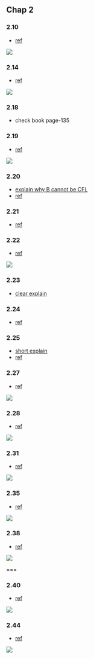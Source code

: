 ## Chap 2

### 2.10
- [ref](http://staffwww.dcs.shef.ac.uk/people/J.Marshall/alc/studyguides/Selected_Solutions_2.pdf)

![](../figs/2-10.PNG)

### 2.14
- [ref](https://cs314pnu.files.wordpress.com/2014/04/ch2_tutorial1.pdf)

![](../figs/2-14.PNG)


### 2.18
- check book page-135

### 2.19
- [ref](https://www.google.com/url?sa=t&rct=j&q=&esrc=s&source=web&cd=1&ved=0CCAQFjAA&url=http%3A%2F%2Fboole.stanford.edu%2Fpub%2FCS154.doc&ei=GygLVbCYM4SxggSXj4S4BQ&usg=AFQjCNHKHPReycZZzVRPFlEYK8nTIkB6rQ&sig2=nnmYoi1KwuE8EmV4ASz0Xg&bvm=bv.88528373,d.eXY&cad=rjt)

![](../figs/2-19.PNG)

### 2.20
- [explain why B cannot be CFL](http://cs.stackexchange.com/questions/20090/closure-of-cfl-against-right-quotient-with-regular-languages)
- [ref](http://www.docstoc.com/docs/39330607/Homework-2-CS530-Introduction-to-Computational-Complexity)

### 2.21
- [ref](http://staffwww.dcs.shef.ac.uk/people/J.Marshall/alc/studyguides/Selected_Solutions_2.pdf)

### 2.22
- [ref](https://www.google.com/url?sa=t&rct=j&q=&esrc=s&source=web&cd=2&ved=0CCQQFjAB&url=http%3A%2F%2Fis.cs.nthu.edu.tw%2Fcourse%2F2008Fall%2FCT537100%2Fsol%2Fhw_sol_part.doc&ei=UjALVf-lCMHYgwTbm4LYDQ&usg=AFQjCNHA2EOWyXjUQ6chZQhqIZWhEjZ_Mw&sig2=p_Ap8r7vzOtyeEXFZVRh4Q&bvm=bv.88528373,d.eXY&cad=rjt)

![](../figs/2-22.PNG)

### 2.23
- [clear explain](http://kuldeepfreek.blogspot.com/2013/10/223-let-d-xy-xy-01-x-y-but-x-y-show.html)

### 2.24
- [ref](http://homepage.cs.uiowa.edu/~hzhang/c135/HW2ans.pdf)

### 2.25
- [short explain](http://kuldeepfreek.blogspot.com/2013/10/sipser-225-cfls-are-closed-under-suffixa.html)
- [ref](http://www.public.asu.edu/~ccolbou/src/355hw4s09sol.pdf)

### 2.27
- [ref](https://www.google.com/url?sa=t&rct=j&q=&esrc=s&source=web&cd=9&ved=0CEsQFjAI&url=http%3A%2F%2Fclasses.engr.oregonstate.edu%2Feecs%2Fsummer2011%2Fcs321%2Fhw4sol_part1.doc&ei=D14LVdrEG8mUNseWgrAG&usg=AFQjCNGlmvOz_rSBd00WPKrIPzQ49HJFuw&sig2=uWl3H1FmxOQVv87cBBYSNQ&bvm=bv.88528373,d.eXY&cad=rjt)

![](../figs/2-27.PNG)

### 2.28
- [ref](http://www.stolerman.net/studies/cs525/cs525_ch02_preparation.pdf)

![](../figs/2-28.PNG)

### 2.31
- [ref](http://www.public.asu.edu/~ccolbou/src/355hw4s11sol.pdf)

![](../figs/2-31.PNG)

### 2.35
- [ref](http://www.cs.nthu.edu.tw/~wkhon/assignments/assign2ans.pdf)

![](../figs/2-35.PNG)

### 2.38
- [ref](http://cseweb.ucsd.edu/classes/sp06/cse105/homework5.pdf)

![](../figs/2-38.PNG)

===

### 2.40
- [ref](http://courses.cs.washington.edu/courses/cse322/10sp/final-solutions.pdf)

![](../figs/2-40.PNG)

### 2.44
- [ref](http://www.cs.cmu.edu/~lblum/flac/Solutions/Sol4.pdf)

![](../figs/2-44.PNG)
